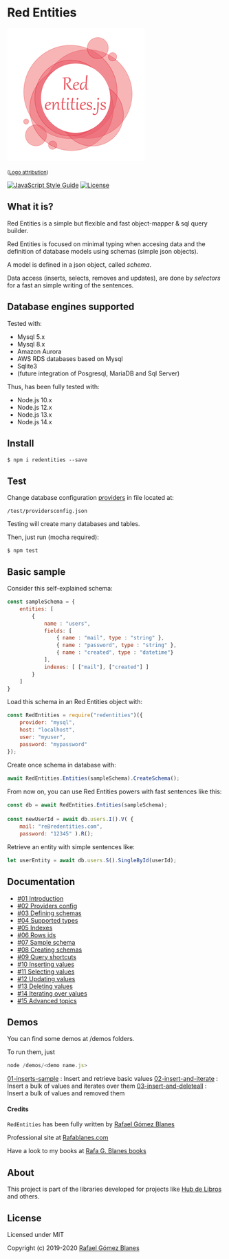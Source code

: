 
# Red Entities
![RedEntities logo](./docs/logo/redentities-logo-320.png)

<p><small>(<a href='https://www.freepik.es/vectores/marco'>Logo attribution</a>)</small></p>

[![JavaScript Style Guide](https://img.shields.io/badge/code_style-standard-brightgreen.svg)](https://standardjs.com)
[![License](https://img.shields.io/npm/l/express.svg)](https://github.com/jprichardson/node-fs-extra/blob/master/LICENSE)

## What it is?

Red Entities is a simple but flexible and fast object-mapper & sql query builder.

Red Entities is focused on minimal typing when accesing data and the definition of database models using schemas (simple json objects).

A model is defined in a json object, called *schema*.

Data access (inserts, selects, removes and updates), are done by *selectors* for a fast an simple writing of the sentences.

## Database engines supported

Tested with:
* Mysql 5.x
* Mysql 8.x
* Amazon Aurora
* AWS RDS databases based on Mysql
* Sqlite3
* (future integration of Posgresql, MariaDB and Sql Server)
  
Thus, has been fully tested with:
* Node.js 10.x
* Node.js 12.x
* Node.js 13.x
* Node.js 14.x

## Install

    $ npm i redentities --save

## Test

Change database configuration [providers](/docs/providers.md) in file located at:

```
/test/providersconfig.json
```

Testing will create many databases and tables.

Then, just run (mocha required): 

    $ npm test

## Basic sample

Consider this self-explained schema: 
```js
const sampleSchema = {
    entities: [
        {
            name : "users",
            fields: [
                { name : "mail", type : "string" },
                { name : "password", type : "string" },
                { name : "created", type : "datetime"}
            ],
            indexes: [ ["mail"], ["created"] ]
        }
    ]
}
```

Load this schema in an Red Entities object with:

```js
const RedEntities = require("redentities")({
    provider: "mysql",
    host: "localhost",
    user: "myuser",
    password: "mypassword"
});
```

Create once schema in database with:

```js
await RedEntities.Entities(sampleSchema).CreateSchema();
```

From now on, you can use Red Entities powers with fast sentences like this:

```js
const db = await RedEntities.Entities(sampleSchema);

const newUserId = await db.users.I().V( { 
    mail: "re@redentities.com",
    password: "12345" ).R();
```

Retrieve an entity with simple sentences like:

```js
let userEntity = await db.users.S().SingleById(userId);
```

## Documentation
- [#01 Introduction](/docs/01-introduction.md)
- [#02 Providers config](/docs/02-providers.md)
- [#03 Defining schemas](/docs/03-schemas.md)
- [#04 Supported types](/docs/04-types.md)
- [#05 Indexes](/docs/05-indexes.md)
- [#06 Rows ids](/docs/06-ids.md)
- [#07 Sample schema](/docs/07-sampleschema.md)
- [#08 Creating schemas](/docs/08-schemascreation.md)
- [#09 Query shortcuts](/docs/09-queryshortcuts.md)
- [#10 Inserting values](/docs/10-insert.md)
- [#11 Selecting values](/docs/11-select.md)
- [#12 Updating values](/docs/12-update.md)
- [#13 Deleting values](/docs/13-delete.md)
- [#14 Iterating over values](/docs/14-iterating.md)
- [#15 Advanced topics](/docs/15-advanced-topics.md)

## Demos

You can find some demos at /demos folders.

To run them, just

```js
node /demos/<demo name.js>
```

[01-inserts-sample](/demos/01-inserts-sample.js) : Insert and retrieve basic values
[02-insert-and-iterate](/demos/02-insert-and-iterate.js) : Insert a bulk of values and iterates over them
[03-insert-and-deleteall](/demos/02-insert-and-deleteall.js) : Insert a bulk of values and removed them
  
#### Credits

`RedEntities` has been fully written by  [Rafael Gómez Blanes](https://github.com/gomezbl)

Professional site at [Rafablanes.com](https://www.rafablanes.com)

Have a look to my books at [Rafa G. Blanes books](https://www.rafablanes.com/mislibros)

## About

This project is part of the libraries developed for projects like [Hub de Libros](https://www.hubdelibros.com) and others.

## License

Licensed under MIT

Copyright (c) 2019-2020 [Rafael Gómez Blanes](https://github.com/gomezbl)